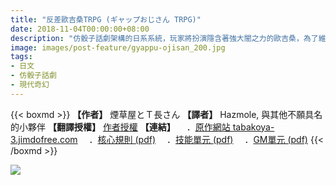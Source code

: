 ```yaml
---
title: "反差歐吉桑TRPG (ギャップおじさん TRPG)"
date: 2018-11-04T00:00:00+08:00
description: "仿骰子話劇架構的日系系統，玩家將扮演隱含著強大闇之力的歐吉桑，為了維護表面上那平靜的平凡生活而與黑暗奮鬥。"
image: images/post-feature/gyappu-ojisan_200.jpg
tags: 
- 日文
- 仿骰子話劇
- 現代奇幻
---
```

{{< boxmd >}}
**【作者】** 煙草屋とＴ長さん
**【譯者】** Hazmole, 與其他不願具名的小夥伴
**【翻譯授權】** [作者授權](https://imgur.com/ZUSGuCK)
**【連結】**
　．[原作網站 tabakoya-3.jimdofree.com](https://tabakoya-3.jimdofree.com)
　．[核心規則 (pdf)](https://drive.google.com/file/d/1MfpFwAC4aSPUPxdevvcsU361KH1z3U-4/view?usp=drive_link)
　．[技能單元 (pdf)](https://drive.google.com/file/d/1kkx7ZJx9MfRvgUj85CXi7CnB59Jwmqmp/view?usp=sharing)
　．[GM單元 (pdf)](https://drive.google.com/file/d/16RZQ0eDia9S6POpzGpV5NxsOICpkduR0/view?usp=sharing)
{{< /boxmd >}}

<img src='https://image.jimcdn.com/app/cms/image/transf/dimension=441x10000:format=png/path/sa93685b574d61965/image/ibb39a298e3b91eb6/version/1550328054/image.png'>